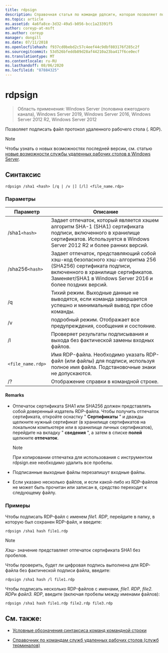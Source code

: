 ```yaml
---
title: rdpsign
description: Справочная статья по команде рдпсигн, которая позволяет подписать файл протокол удаленного рабочего стола (. RDP).
ms.topic: article
ms.assetid: 4a6fa8ce-3d32-49a5-b056-bcc1a23391f5
author: coreyp-at-msft
ms.author: coreyp
manager: dongill
ms.date: 07/11/2018
ms.openlocfilehash: f937cd0bebd2c57c4eef44c9dbf803176f285c2f
ms.sourcegitcommit: 53d526bfeddb89d28af44210a23ba417f6ce0ecf
ms.translationtype: MT
ms.contentlocale: ru-RU
ms.lasthandoff: 08/06/2020
ms.locfileid: "87884325"
---
```

# <a name="rdpsign"></a>rdpsign

> Область применения: Windows Server (половина ежегодного канала), Windows Server 2019, Windows Server 2016, Windows Server 2012 R2, Windows Server 2012

Позволяет подписать файл протокол удаленного рабочего стола (. RDP).

> [!NOTE]
> Чтобы узнать о новых возможностях последней версии, см. статью [новые возможности службы удаленных рабочих столов в Windows Server](/previous-versions/windows/it-pro/windows-server-2012-r2-and-2012/dn283323(v=ws.11)).

## <a name="syntax"></a>Синтаксис

```
rdpsign /sha1 <hash> [/q | /v |] [/l] <file_name.rdp>
```

### <a name="parameters"></a>Параметры

| Параметр | Описание |
|--|--|
| /sha1`<hash>` | Задает отпечаток, который является хэшем алгоритм SHA-1 (SHA1) сертификата подписи, включенного в хранилище сертификатов. Используется в Windows Server 2012 R2 и более ранних версий. |
| /sha256`<hash>` | Задает отпечаток, представляющий собой хэш-код безопасного хэш-алгоритма 256 (SHA256) сертификата подписи, включенного в хранилище сертификатов. Заменяет/SHA1 в Windows Server 2016 и более поздних версий. |
| /q | Тихий режим. Выходные данные не выводятся, если команда завершается успешно и минимальный вывод при сбое команды. |
| /v | подробный режим. Отображает все предупреждения, сообщения и состояние. |
| /l | Проверяет результаты подписывания и выхода без фактической замены входных файлов. |
| `<file_name.rdp>` | Имя RDP-файла. Необходимо указать RDP-файл (или файлы) для подписи, используя полное имя файла. Подстановочные знаки не допускаются. |
| /? | Отображение справки в командной строке. |

#### <a name="remarks"></a>Remarks

- Отпечаток сертификата SHA1 или SHA256 должен представлять собой доверенный издатель RDP-файла. Чтобы получить отпечаток сертификата, откройте оснастку " **Сертификаты** " и дважды щелкните нужный сертификат (в хранилище сертификатов на локальном компьютере или в хранилище личных сертификатов), перейдите на вкладку " **сведения** ", а затем в списке **полей** щелкните **отпечаток**.

    > [!NOTE]
    > При копировании отпечатка для использования с инструментом rdpsign.exe необходимо удалить все пробелы.

- Подписанные выходные файлы перезапишут входные файлы.

- Если указано несколько файлов, и если какой-либо из RDP-файлов не может быть прочитан или записан в, средство переходит к следующему файлу.

### <a name="examples"></a>Примеры

Чтобы подписать RDP-файл с именем *file1. RDP*, перейдите в папку, в которую был сохранен RDP-файл, и введите:

```
rdpsign /sha1 hash file1.rdp
```

> [!NOTE]
> *Хэш-* значение представляет отпечаток сертификата SHA1 без пробелов.

Чтобы проверить, будет ли цифровая подпись выполнена для RDP-файла без фактической подписи файла, введите:

```
rdpsign /sha1 hash /l file1.rdp
```

Чтобы подписать несколько RDP-файлов с именами, *file1. RDP*, *file2. RDP*и *файл3. RDP*, введите (включая пробелы между именами файлов):

```
rdpsign /sha1 hash file1.rdp file2.rdp file3.rdp
```

## <a name="see-also"></a>См. также:

- [Условные обозначения синтаксиса команд командной строки](command-line-syntax-key.md)

- [Справочник по командам служб удаленных рабочих столов (служб терминалов)](remote-desktop-services-terminal-services-command-reference.md)
